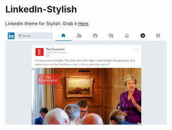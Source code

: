# LinkedIn-Stylish
LinkedIn theme for Stylish. Grab it [Here](https://userstyles.org/styles/164638/linkedin-minimal).



![alt text](https://raw.githubusercontent.com/sirpooya/LinkedIn-Stylish/master/Screenshot.jpg)